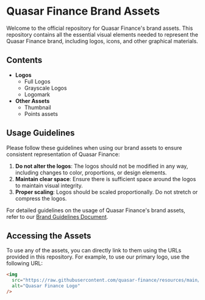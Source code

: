 # Quasar Finance Brand Assets

Welcome to the official repository for Quasar Finance's brand assets. This repository contains all the essential visual elements needed to represent the Quasar Finance brand, including logos, icons, and other graphical materials.

## Contents

- **Logos**
  - Full Logos
  - Grayscale Logos
  - Logomark
- **Other Assets**
  - Thumbnail
  - Points assets

## Usage Guidelines

Please follow these guidelines when using our brand assets to ensure consistent representation of Quasar Finance:

1. **Do not alter the logos**: The logos should not be modified in any way, including changes to color, proportions, or design elements.
2. **Maintain clear space**: Ensure there is sufficient space around the logos to maintain visual integrity.
3. **Proper scaling**: Logos should be scaled proportionally. Do not stretch or compress the logos.

For detailed guidelines on the usage of Quasar Finance's brand assets, refer to our [Brand Guidelines Document](#https://quasar.fi/brand-kit).

## Accessing the Assets

To use any of the assets, you can directly link to them using the URLs provided in this repository. For example, to use our primary logo, use the following URL:

```html
<img
  src="https://raw.githubusercontent.com/quasar-finance/resources/main/assets/logo/quasar-logomark.webp"
  alt="Quasar Finance Logo"
/>
```
